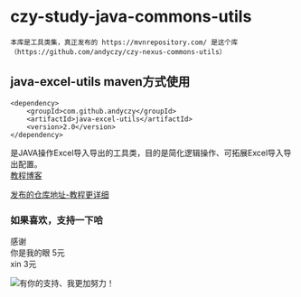# czy-study-java-commons-utils
    
    本库是工具类集，真正发布的 https://mvnrepository.com/ 是这个库（https://github.com/andyczy/czy-nexus-commons-utils）
 
## java-excel-utils maven方式使用

    <dependency>        
        <groupId>com.github.andyczy</groupId>       
        <artifactId>java-excel-utils</artifactId>       
        <version>2.0</version>      
    </dependency>       
  
  是JAVA操作Excel导入导出的工具类，目的是简化逻辑操作、可拓展Excel导入导出配置。         
  [教程博客](https://blog.csdn.net/JavaWebRookie/article/details/80843653)
    
  [发布的仓库地址-教程更详细](https://github.com/andyczy/czy-nexus-commons-utils)
  
  
  
### 如果喜欢，支持一下哈

感谢                
你是我的眼 5元           
xin       3元       


![](https://github.com/andyczy/czy-study-py-ml-deepLearning/blob/master/vxz.jpg "有你的支持、我更加努力！")
